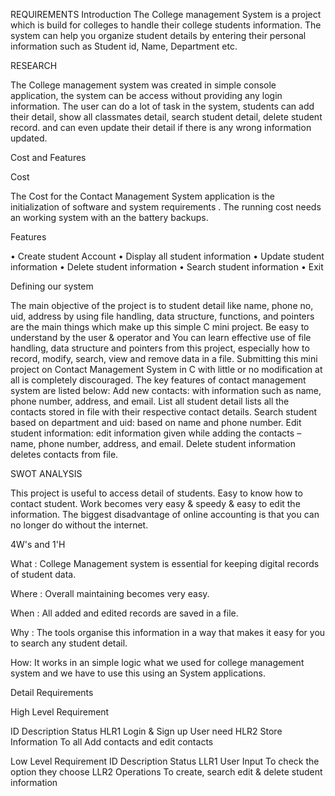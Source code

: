 REQUIREMENTS
Introduction
The College management System is a project which is build for colleges to handle their college students information. 
The system can help you organize student details by entering their personal information such as Student id, Name, Department etc.

RESEARCH

The College management system was created in simple console application, the system can be access without providing any login information.
The user can do a lot of task in the system, students can add their detail, show all classmates detail, search student detail, delete student record.
and can even update their detail if there is any wrong information updated.

Cost and Features

Cost

The Cost for the Contact Management System application is the initialization of software and system requirements . The running cost needs an working system with an the battery backups.

Features

•	Create student Account
•	Display all student information
•	Update student information
•	Delete student information
•	Search student information
•	Exit

Defining our system 

The main objective of the project is to student detail like name, phone no, uid, address by using file handling, 
data structure, functions, and pointers are the main things which make up this simple C mini project. 
Be easy to understand by the user & operator and You can learn effective use of file handling, 
data structure and pointers from this project, especially how to record, modify, search, view and remove data in a file.
Submitting this mini project on Contact Management System in C with little or no modification at all is completely discouraged. 
The key features of contact management system are listed below:
Add new contacts: with information such as name, phone number, address, and email.
List all student detail lists all the contacts stored in file with their respective contact details.
Search student based on department and uid: based on name and phone number.
Edit student information: edit information given while adding the contacts – name, phone number, address, and email.
Delete student information deletes contacts from file.

SWOT ANALYSIS

This project is useful to access detail of students.
Easy to know how to contact student.
Work becomes very easy & speedy & easy to edit the information.
The biggest disadvantage of online accounting is that you can no longer do without the internet.

4W's and 1'H

What : College Management system is essential for keeping digital records of student data.

Where : Overall maintaining becomes very easy.

When : All added and edited records are saved in a file.

Why : The tools organise this information in a way that makes it easy for you to search any student detail.

How: It works in an simple logic what  we used for college management system and we have to use this using an System applications.

Detail Requirements

High Level Requirement

ID	Description	      	  Status
HLR1	Login & Sign up	    User need 
HLR2	Store Information              To all Add contacts and edit contacts

Low Level Requirement
ID          Description     Status
LLR1        User Input      To check the option they choose 
LLR2        Operations      To create, search edit & delete student information
